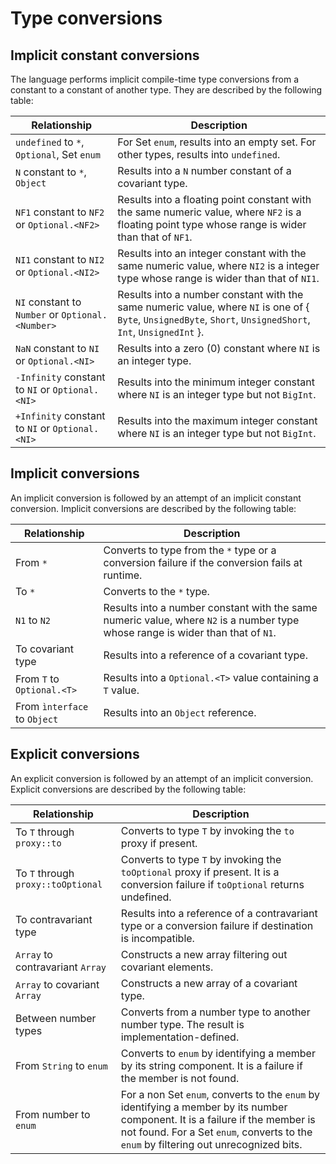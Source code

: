 # Type conversions

## Implicit constant conversions

The language performs implicit compile-time type conversions from a constant to a constant of another type. They are described by the following table:

| Relationship | Description |
| ------------ | ----------- |
| `undefined` to `*`, `Optional`, Set `enum` | For Set `enum`, results into an empty set. For other types, results into `undefined`. |
| `N` constant to `*`, `Object` | Results into a `N` number constant of a covariant type. |
| `NF1` constant to `NF2` or `Optional.<NF2>` | Results into a floating point constant with the same numeric value, where `NF2` is a floating point type whose range is wider than that of `NF1`. |
| `NI1` constant to `NI2` or `Optional.<NI2>` | Results into an integer constant with the same numeric value, where `NI2` is a integer type whose range is wider than that of `NI1`. |
| `NI` constant to `Number` or `Optional.<Number>` | Results into a number constant with the same numeric value, where `NI` is one of \{ `Byte`, `UnsignedByte`, `Short`, `UnsignedShort`, `Int`, `UnsignedInt` \}. |
| `NaN` constant to `NI` or `Optional.<NI>` | Results into a zero (0) constant where `NI` is an integer type. |
| `-Infinity` constant to `NI` or `Optional.<NI>` | Results into the minimum integer constant where `NI` is an integer type but not `BigInt`. |
| `+Infinity` constant to `NI` or `Optional.<NI>` | Results into the maximum integer constant where `NI` is an integer type but not `BigInt`. |

## Implicit conversions

An implicit conversion is followed by an attempt of an implicit constant conversion. Implicit conversions are described by the following table:

| Relationship | Description |
| ------------ | ----------- |
| From `*` | Converts to type from the `*` type or a conversion failure if the conversion fails at runtime. |
| To `*` | Converts to the `*` type. |
| `N1` to `N2` | Results into a number constant with the same numeric value, where `N2` is a number type whose range is wider than that of `N1`. |
| To covariant type | Results into a reference of a covariant type. |
| From `T` to `Optional.<T>` | Results into a `Optional.<T>` value containing a `T` value. |
| From `ìnterface` to `Object` | Results into an `Object` reference. |

## Explicit conversions

An explicit conversion is followed by an attempt of an implicit conversion. Explicit conversions are described by the following table:

| Relationship | Description |
| ------------ | ----------- |
| To `T` through `proxy::to` | Converts to type `T` by invoking the `to` proxy if present. |
| To `T` through `proxy::toOptional` | Converts to type `T` by invoking the `toOptional` proxy if present. It is a conversion failure if `toOptional` returns undefined. |
| To contravariant type | Results into a reference of a contravariant type or a conversion failure if destination is incompatible. |
| `Array` to contravariant `Array` | Constructs a new array filtering out covariant elements. |
| `Array` to covariant `Array` | Constructs a new array of a covariant type. |
| Between number types | Converts from a number type to another number type. The result is implementation-defined. |
| From `String` to `enum` | Converts to `enum` by identifying a member by its string component. It is a failure if the member is not found. |
| From number to `enum` | For a non Set `enum`, converts to the `enum` by identifying a member by its number component. It is a failure if the member is not found. For a Set `enum`, converts to the `enum` by filtering out unrecognized bits. |
